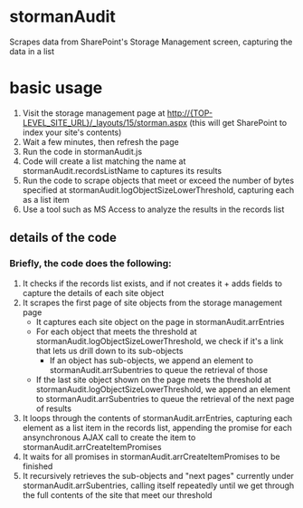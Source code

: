 # stormanAudit
Scrapes data from SharePoint's Storage Management screen, capturing the data in a list

# basic usage
1. Visit the storage management page at [http://{TOP-LEVEL_SITE_URL}/_layouts/15/storman.aspx](http://{TOP-LEVEL_SITE_URL}/_layouts/15/storman.aspx) (this will get SharePoint to index your site's contents)
2. Wait a few minutes, then refresh the page
3. Run the code in stormanAudit.js
4. Code will create a list matching the name at stormanAudit.recordsListName to captures its results
5. Run the code to scrape objects that meet or exceed the number of bytes specified at stormanAudit.logObjectSizeLowerThreshold, capturing each as a list item
6. Use a tool such as MS Access to analyze the results in the records list

## details of the code
### Briefly, the code does the following:
1. It checks if the records list exists, and if not creates it + adds fields to capture the details of each site object
2. It scrapes the first page of site objects from the storage management page
   * It captures each site object on the page in stormanAudit.arrEntries
   * For each object that meets the threshold at stormanAudit.logObjectSizeLowerThreshold, we check if it's a link that lets us drill down to its sub-objects
     * If an object has sub-objects, we append an element to stormanAudit.arrSubentries to queue the retrieval of those
   * If the last site object shown on the page meets the threshold at stormanAudit.logObjectSizeLowerThreshold, we append an element to stormanAudit.arrSubentries to queue the retrieval of the next page of results
3. It loops through the contents of stormanAudit.arrEntries, capturing each element as a list item in the records list, appending the promise for each ansynchronous AJAX call to create the item to stormanAudit.arrCreateItemPromises
4. It waits for all promises in stormanAudit.arrCreateItemPromises to be finished
5. It recursively retrieves the sub-objects and "next pages" currently under stormanAudit.arrSubentries, calling itself repeatedly until we get through the full contents of the site that meet our threshold
